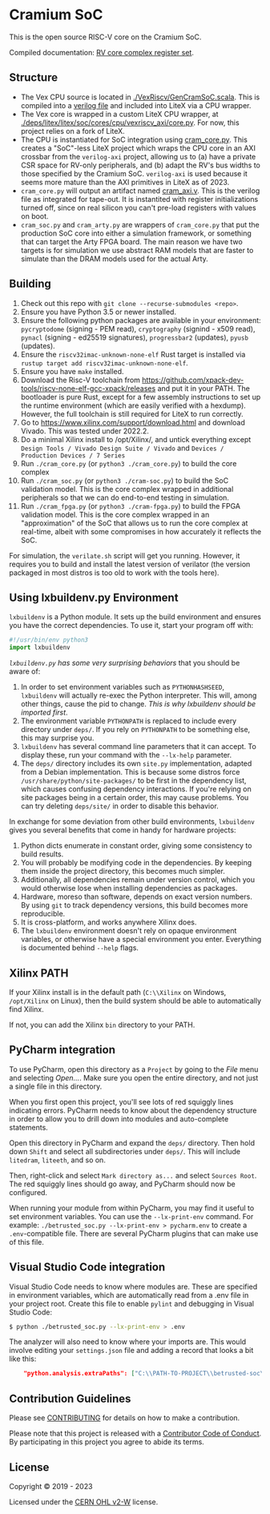 # Cramium SoC

This is the open source RISC-V core on the Cramium SoC.

Compiled documentation: [RV core complex register set](https://ci.betrusted.io/cramium/index.html).

## Structure ##

- The Vex CPU source is located in [./VexRiscv/GenCramSoC.scala](./VexRiscv/GenCramSoC.scala). This is compiled into a [verilog file](./VexRiscv/VexRiscv_CramSoC.v) and included into LiteX via a CPU wrapper.
- The Vex core is wrapped in a custom LiteX CPU wrapper, at [./deps/litex/litex/soc/cores/cpu/vexriscv_axi/core.py](./deps/litex/litex/soc/cores/cpu/vexriscv_axi/core.py). For now, this project relies on a fork of LiteX.
- The CPU is instantiated for SoC integration using [cram_core.py](./cram_core.py). This creates a "SoC"-less LiteX project which wraps the CPU core in an AXI crossbar from the `verilog-axi` project, allowing us to (a) have a private CSR space for RV-only peripherals, and (b) adapt the RV's bus widths to those specified by the Cramium SoC. `verilog-axi` is used because it seems more mature than the AXI primitives in LiteX as of 2023.
- `cram_core.py` will output an artifact named [cram_axi.v](./candidate/cram_axi.v). This is the verilog file as integrated for tape-out. It is instantited with register initializations turned off, since on real silicon you can't pre-load registers with values on boot.
- `cram_soc.py` and `cram_arty.py` are wrappers of `cram_core.py` that put the production SoC core into either a simulation framework, or something that can target the Arty FPGA board. The main reason we have two targets is for simulation we use abstract RAM models that are faster to simulate than the DRAM models used for the actual Arty.

## Building ##

1. Check out this repo with `git clone --recurse-submodules <repo>`.
1. Ensure you have Python 3.5 or newer installed.
1. Ensure the following python packages are available in your environment: `pycryptodome` (signing - PEM read), `cryptography` (signind - x509 read), `pynacl` (signing - ed25519 signatures), `progressbar2` (updates), `pyusb` (updates).
1. Ensure the `riscv32imac-unknown-none-elf` Rust target is installed via `rustup target add riscv32imac-unknown-none-elf`.
1. Ensure you have `make` installed.
1. Download the Risc-V toolchain from https://github.com/xpack-dev-tools/riscv-none-elf-gcc-xpack/releases and put it in your PATH. The bootloader is pure Rust, except for a few assembly instructions to set up the runtime environment (which are easily verified with a hexdump). However, the full toolchain is still required for LiteX to run correctly.
1. Go to https://www.xilinx.com/support/download.html and download Vivado. This was tested under 2022.2.
1. Do a minimal Xilinx install to /opt/Xilinx/, and untick everything except `Design Tools / Vivado Design Suite / Vivado` and `Devices / Production Devices / 7 Series`
1. Run `./cram_core.py` (or `python3 ./cram_core.py`) to build the core complex
1. Run `./cram_soc.py` (or `python3 ./cram-soc.py`) to build the SoC validation model. This is the core complex wrapped in additional peripherals so that we can do end-to-end testing in simulation.
1. Run `./cram_fpga.py` (or `python3 ./cram-fpga.py`) to build the FPGA validation model. This is the core complex wrapped in an "approximation" of the SoC that allows us to run the core complex at real-time, albeit with some compromises in how accurately it reflects the SoC.

For simulation, the `verilate.sh` script will get you running. However, it requires you to build and install the latest version of verilator (the version packaged in most distros is too old to work with the tools here).

## Using lxbuildenv.py Environment ##

`lxbuildenv` is a Python module.  It sets up the build environment and ensures you have the correct dependencies.  To use it, start your program off with:

```python
#!/usr/bin/env python3
import lxbuildenv
```

*`lxbuildenv.py` has some very surprising behaviors* that you should be aware of:

1. In order to set environment variables such as `PYTHONHASHSEED`, `lxbuildenv` will actually re-exec the Python interpreter.  This will, among other things, cause the pid to change.  *This is why lxbuildenv should be imported first*.
1. The environment variable `PYTHONPATH` is replaced to include every directory under `deps/`.  If you rely on `PYTHONPATH` to be something else, this may surprise you.
1. `lxbuildenv` has several command line parameters that it can accept.  To display these, run your command with the `--lx-help` parameter.
1. The `deps/` directory includes its own `site.py` implementation, adapted from a Debian implementation.  This is because some distros force `/usr/share/python/site-packages/` to be first in the dependency list, which causes confusing dependency interactions.  If you're relying on site packages being in a certain order, this may cause problems.  You can try deleting `deps/site/` in order to disable this behavior.

In exchange for some deviation from other build environments, `lxbuildenv` gives you several benefits that come in handy for hardware projects:

1. Python dicts enumerate in constant order, giving some consistency to build results.
1. You will probably be modifying code in the dependencies.  By keeping them inside the project directory, this becomes much simpler.
1. Additionally, all dependencies remain under version control, which you would otherwise lose when installing dependencies as packages.
1. Hardware, moreso than software, depends on exact version numbers.  By using `git` to track dependency versions, this build becomes more reproducible.
1. It is cross-platform, and works anywhere Xilinx does.
1. The `lxbuildenv` environment doesn't rely on opaque environment variables, or otherwise have a special environment you enter.  Everything is documented behind `--help` flags.

## Xilinx PATH ##

If your Xilinx install is in the default path (`C:\\Xilinx` on Windows, `/opt/Xilinx` on Linux), then the build system should be able to automatically find Xilinx.

If not, you can add the Xilinx `bin` directory to your PATH.

## PyCharm integration ##

To use PyCharm, open this directory as a `Project` by going to the *File* menu and selecting *Open...*.  Make sure you open the entire directory, and not just a single file in this directory.

When you first open this project, you'll see lots of red squiggly lines indicating errors.  PyCharm needs to know about the dependency structure in order to allow you to drill down into modules and auto-complete statements.

Open this directory in PyCharm and expand the `deps/` directory.  Then hold down `Shift` and select all subdirectories under `deps/`.  This will include `litedram`, `liteeth`, and so on.

Then, right-click and select `Mark directory as...` and select `Sources Root`.  The red squiggly lines should go away, and PyCharm should now be configured.

When running your module from within PyCharm, you may find it useful to set environment variables.  You can use the `--lx-print-env` command.  For example: `./betrusted_soc.py --lx-print-env > pycharm.env` to create a `.env`-compatible file.  There are several PyCharm plugins that can make use of this file.

## Visual Studio Code integration ##

Visual Studio Code needs to know where modules are.  These are specified in environment variables, which are automatically read from a .env file in your project root.  Create this file to enable `pylint` and debugging in Visual Studio Code:

```sh
$ python ./betrusted_soc.py --lx-print-env > .env
```

The analyzer will also need to know where your imports are. This would involve editing your `settings.json` file and adding a record that looks a bit like this:
```json
    "python.analysis.extraPaths": ["C:\\PATH-TO-PROJECT\\betrusted-soc\\deps\\litex", "C:\\PATH-TO-PROJECT\\betrusted-soc\\deps\\migen", "C:\\PATH-TO-PROJECT\\betrusted-soc\\deps\\gateware", "C:\\PATH-TO-PROJECT\\betrusted-soc\\deps\\valentyusb"]
```

## Contribution Guidelines

Please see [CONTRIBUTING](./CONTRIBUTING.md) for details on
how to make a contribution.

Please note that this project is released with a
[Contributor Code of Conduct](./CODE_OF_CONDUCT.md/).
By participating in this project you agree to abide its terms.

## License

Copyright © 2019 - 2023

Licensed under the [CERN OHL v2-W](https://ohwr.org/cern_ohl_w_v2.txt) license.
